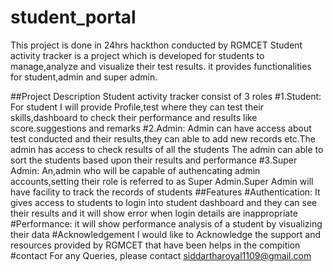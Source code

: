 # student_portal

This project is done in 24hrs hackthon conducted by RGMCET
Student activity tracker is a project which is developed for students to manage,analyze and visualize their test results. it provides functionalities for student,admin and super admin.

##Project Description
Student activity tracker consist of 3 roles
#1.Student:
For student I will provide Profile,test where they can test their skills,dashboard to check their performance and results like score.suggestions and remarks
#2.Admin:
Admin can have access about test conducted and their results,they can able to add new records etc.The admin has access to check results of all the students The admin can able to sort the students based upon their results and performance
#3.Super Admin:
An,admin who will be capable of authencating admin accounts,setting their role is referred to as Super Admin.Super Admin will have facility to track the records of students
##Features
#Authentication:
It gives access to students to login into student dashboard and they can see their results and it will show error when login details are inappropriate
#Performance:
it will show performance analysis of a student by visualizing their data
#Acknowledgement
I would like to Acknowledge the support and resources provided by RGMCET that have been helps in the compition
#contact
For any Queries, please contact siddartharoyal1109@gmail.com
